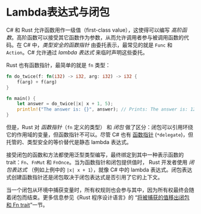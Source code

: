 # Lambda表达式与闭包

C# 和 Rust 允许函数用作一级值（first-class value），这使得可以编写 _高阶函数_。高阶函数可以接受其它函数作为参数，从而允许调用者参与被调用函数的代码。在 C# 中，_类型安全的函数指针_ 由委托表示，最常见的就是 `Func` 和 `Action`。C# 允许通过 _lambda 表达式_ 来临时声明这些委托。

Rust 也有函数指针，最简单的就是 `fn` 类型：

```rust
fn do_twice(f: fn(i32) -> i32, arg: i32) -> i32 {
    f(arg) + f(arg)
}

fn main() {
    let answer = do_twice(|x| x + 1, 5);
    println!("The answer is: {}", answer); // Prints: The answer is: 12
}
```

但是，Rust 对 _函数指针_（`fn` 定义的类型） 和 _闭包_ 做了区分：闭包可以引用环绕它的作用域的变量，但函数指针不可以。尽管 C# 也有 [函数指针][*delegate] (`*delegate`)，但托管的、类型安全的等价替代是静态 lambda 表达式。

  [*delegate]: https://learn.microsoft.com/zh-cn/dotnet/csharp/language-reference/proposals/csharp-9.0/function-pointers

接受闭包的函数和方法都使用泛型类型编写，最终绑定到其中一种表示函数的 trait：`Fn`、`FnMut` 和 `FnOnce`。当为函数指针和闭包提供值时， Rust 开发者使用 _闭包表达式_ （例如上例中的 `|x| x + 1`），就像 C# 中的 lambda 表达式。闭包表达式创建函数指针还是闭包取决于闭包表达式是否引用了它的上下文。

当一个闭包从环境中捕获变量时，所有权规则也会参与其中，因为所有权最终会随着闭包而结束。更多信息参见《Rust 程序设计语言》的 “[将被捕获的值移出闭包和 Fn trait][closure-move]”一节。

  [closure-move]: https://kaisery.github.io/trpl-zh-cn/ch13-01-closures.html#%E5%B0%86%E8%A2%AB%E6%8D%95%E8%8E%B7%E7%9A%84%E5%80%BC%E7%A7%BB%E5%87%BA%E9%97%AD%E5%8C%85%E5%92%8C-fn-trait
